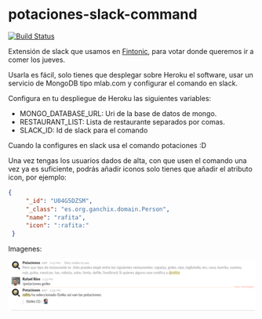 # potaciones-slack-command

[![Build Status](https://travis-ci.org/ganchix/potaciones-slack-command.svg?branch=master)](https://travis-ci.org/ganchix/potaciones-slack-command)

Extensión de slack que usamos en [Fintonic](https://www.fintonic.com), para votar donde queremos ir a comer los jueves.

Usarla es fácil, solo tienes que desplegar sobre Heroku el software, usar un servicio de MongoDB tipo mlab.com y configurar el comando en slack.

Configura en tu despliegue de Heroku las siguientes variables:

- MONGO_DATABASE_URL: Uri de la base de datos de mongo.
- RESTAURANT_LIST: Lista de restaurante separados por comas.
- SLACK_ID: Id de slack para el comando

Cuando la configures en slack usa el comando potaciones :D

Una vez tengas los usuarios dados de alta, con que usen el comando una vez ya es suficiente, podrás añadir iconos solo tienes que añadir el atributo icon, por ejemplo:

```json
{
     "_id": "U04G5DZSM",
     "_class": "es.org.ganchix.domain.Person",
     "name": "rafita",
     "icon": ":rafita:"
 }
 ```
Imagenes:

![alt text][logo]

[logo]: https://github.com/ganchix/potaciones-slack-command/raw/master/src/main/resources/potaciones.png "Uso de potaciones"
